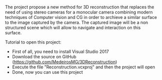 The project propose a new method for 3D reconstruction that replaces the need of using stereo cameras for a monocular camera combining modern techniques of Computer vision and CG in order to archieve a similar surface to the image captured by the camera. The captured image will be a non structured scene which will allow to navigate and interaction on this surface.

Tutorial to open this project:
- First of all, you need to install Visual Studio 2017
- Download the source on GitHub (https://github.com/MedeirosMG/3DReconstruction)
- Execute the file "Reconstruction.vcxproj" and then the project will open
- Done, now you can use this project